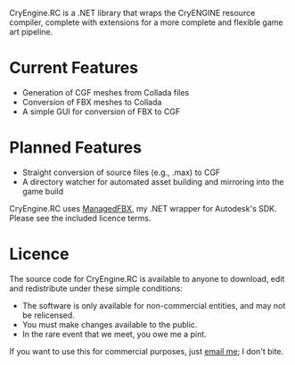 CryEngine.RC is a .NET library that wraps the CryENGINE resource compiler, complete with extensions for a more complete and flexible game art pipeline.

# Current Features

* Generation of CGF meshes from Collada files
* Conversion of FBX meshes to Collada
* A simple GUI for conversion of FBX to CGF

# Planned Features

* Straight conversion of source files (e.g., .max) to CGF
* A directory watcher for automated asset building and mirroring into the game build

CryEngine.RC uses [ManagedFBX](https://github.com/returnString/ManagedFBX), my .NET wrapper for Autodesk's SDK. Please see the included licence terms.

# Licence

The source code for CryEngine.RC is available to anyone to download, edit and redistribute under these simple conditions:

* The software is only available for non-commercial entities, and may not be relicensed.
* You must make changes available to the public.
* In the rare event that we meet, you owe me a pint.

If you want to use this for commercial purposes, just [email me](mailto:ruan@inkdev.net); I don't bite.